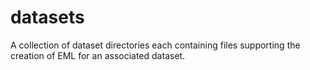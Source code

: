 # datasets
A collection of dataset directories each containing files supporting the creation of EML for an associated dataset.
